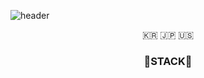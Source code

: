 
![header](https://capsule-render.vercel.app/api?type=cylinder&color=000000&height=150&section=header&text=PINGU52&fontColor=ffffff&fontSize=70&animation=fadeIn&fontAlignY=55)

<p align="center">🇰🇷 🇯🇵 🇺🇸</p>

<h3 align="center">🌱STACK🌱</h3>
